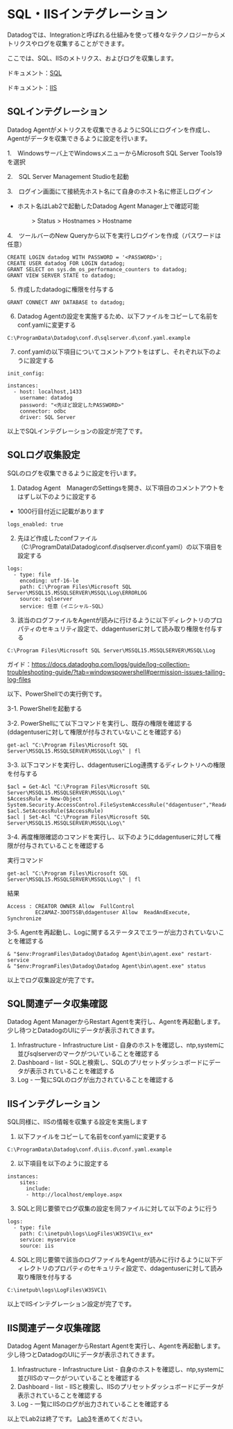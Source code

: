 # SQL・IISインテグレーション

Datadogでは、Integrationと呼ばれる仕組みを使って様々なテクノロジーからメトリクスやログを収集することができます。

ここでは、SQL、IISのメトリクス、およびログを収集します。

ドキュメント：[SQL](https://docs.datadoghq.com/integrations/sqlserver/?tab=host)

ドキュメント：[IIS](https://docs.datadoghq.com/ja/integrations/iis/)

## SQLインテグレーション
Datadog Agentがメトリクスを収集できるようにSQLにログインを作成し、Agentがデータを収集できるように設定を行います。

1.　Windowsサーバ上でWindowsメニューからMicrosoft SQL Server Tools19を選択

2.　SQL Server Management Studioを起動

3.　ログイン画面にて接続先ホスト名にて自身のホスト名に修正しログイン
* ホスト名はLab2で起動したDatadog Agent Manager上で確認可能

　　　　> Status > Hostnames > Hostname

4.　ツールバーのNew Queryから以下を実行しログインを作成（パスワードは任意）
```
CREATE LOGIN datadog WITH PASSWORD = '<PASSWORD>';
CREATE USER datadog FOR LOGIN datadog;
GRANT SELECT on sys.dm_os_performance_counters to datadog;
GRANT VIEW SERVER STATE to datadog;
```
5. 作成したdatadogに権限を付与する
```
GRANT CONNECT ANY DATABASE to datadog; 
```
6. Datadog Agentの設定を実施するため、以下ファイルをコピーして名前をconf.yamlに変更する
```
C:\ProgramData\Datadog\conf.d\sqlserver.d\conf.yaml.example
```
7. conf.yamlの以下項目についてコメントアウトをはずし、それぞれ以下のように設定する
```
init_config:

instances:
  - host: localhost,1433
    username: datadog
    password: "<先ほど設定したPASSWORD>"
    connector: odbc
    driver: SQL Server
```

以上でSQLインテグレーションの設定が完了です。

## SQLログ収集設定
SQLのログを収集できるように設定を行います。
1. Datadog Agent　ManagerのSettingsを開き、以下項目のコメントアウトをはずし以下のように設定する
* 1000行目付近に記載があります
```
logs_enabled: true
```
2. 先ほど作成したconfファイル（C:\ProgramData\Datadog\conf.d\sqlserver.d\conf.yaml）の以下項目を設定する
```
logs:
  - type: file
    encoding: utf-16-le
    path: C:\Program Files\Microsoft SQL Server\MSSQL15.MSSQLSERVER\MSSQL\Log\ERRORLOG
    source: sqlserver
    service: 任意（イニシャル-SQL）
```

3. 該当のログファイルをAgentが読みに行けるように以下ディレクトリのプロパティのセキュリティ設定で、ddagentuserに対して読み取り権限を付与する
```
C:\Program Files\Microsoft SQL Server\MSSQL15.MSSQLSERVER\MSSQL\Log
```

ガイド：https://docs.datadoghq.com/logs/guide/log-collection-troubleshooting-guide/?tab=windowspowershell#permission-issues-tailing-log-files

以下、PowerShellでの実行例です。

3-1. PowerShellを起動する

3-2. PowerShellにて以下コマンドを実行し、既存の権限を確認する(ddagentuserに対して権限が付与されていないことを確認する)
```
get-acl "C:\Program Files\Microsoft SQL Server\MSSQL15.MSSQLSERVER\MSSQL\Log\" | fl
```
3-3. 以下コマンドを実行し、ddagentuserにLog連携するディレクトリへの権限を付与する
```
$acl = Get-Acl "C:\Program Files\Microsoft SQL Server\MSSQL15.MSSQLSERVER\MSSQL\Log\"
$AccessRule = New-Object System.Security.AccessControl.FileSystemAccessRule("ddagentuser","ReadAndExecute","Allow")
$acl.SetAccessRule($AccessRule)
$acl | Set-Acl "C:\Program Files\Microsoft SQL Server\MSSQL15.MSSQLSERVER\MSSQL\Log\"
```
3-4. 再度権限確認のコマンドを実行し、以下のようにddagentuserに対して権限が付与されていることを確認する

実行コマンド
```
get-acl "C:\Program Files\Microsoft SQL Server\MSSQL15.MSSQLSERVER\MSSQL\Log\" | fl
```

結果
```
Access : CREATOR OWNER Allow  FullControl
         EC2AMAZ-3DOT5SB\ddagentuser Allow  ReadAndExecute, Synchronize
```
3-5. Agentを再起動し、Logに関するステータスでエラーが出力されていないことを確認する
```
& "$env:ProgramFiles\Datadog\Datadog Agent\bin\agent.exe" restart-service
& "$env:ProgramFiles\Datadog\Datadog Agent\bin\agent.exe" status
```

以上でログ収集設定が完了です。

## SQL関連データ収集確認
Datadog Agent ManagerからRestart Agentを実行し、Agentを再起動します。
少し待つとDatadogのUIにデータが表示されてきます。

1. Infrastructure - Infrastructure List - 自身のホストを確認し、ntp,systemに並びsqlserverのマークがついていることを確認する
2. Dashboard - list - SQLと検索し、SQLのプリセットダッシュボードにデータが表示されていることを確認する
3. Log - 一覧にSQLのログが出力されていることを確認する

## IISインテグレーション
SQL同様に、IISの情報を収集する設定を実施します

1. 以下ファイルをコピーして名前をconf.yamlに変更する
```
C:\ProgramData\Datadog\conf.d\iis.d\conf.yaml.example
```
2. 以下項目を以下のように設定する
```
instances:
    sites:
      include:
      - http://localhost/employe.aspx
```
3. SQLと同じ要領でログ収集の設定を同ファイルに対して以下のように行う

```
logs:
  - type: file
    path: C:\inetpub\logs\LogFiles\W3SVC1\u_ex*
    service: myservice
    source: iis
```

4. SQLと同じ要領で該当のログファイルをAgentが読みに行けるように以下ディレクトリのプロパティのセキュリティ設定で、ddagentuserに対して読み取り権限を付与する
```
C:\inetpub\logs\LogFiles\W3SVC1\
```
以上でIISインテグレーション設定が完了です。

## IIS関連データ収集確認
Datadog Agent ManagerからRestart Agentを実行し、Agentを再起動します。
少し待つとDatadogのUIにデータが表示されてきます。

1. Infrastructure - Infrastructure List - 自身のホストを確認し、ntp,systemに並びIISのマークがついていることを確認する
2. Dashboard - list - IISと検索し、IISのプリセットダッシュボードにデータが表示されていることを確認する
3. Log - 一覧にIISのログが出力されていることを確認する


以上でLab2は終了です。
[Lab3](../Lab3)を進めてください。

